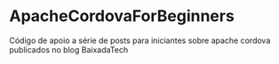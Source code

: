 # ApacheCordovaForBeginners
Código de apoio a série de posts para iniciantes sobre apache cordova publicados no blog BaixadaTech
